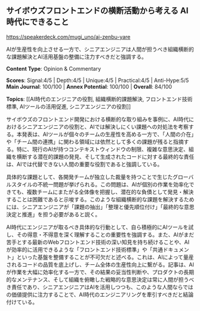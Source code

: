 ## サイボウズフロントエンドの横断活動から考える AI時代にできること

https://speakerdeck.com/mugi_uno/ai-zenbu-yare

AIが生産性を向上させる一方で、シニアエンジニアは人間が担うべき組織横断的な課題解決とAI活用基盤の整備に注力すべきだと強調する。

**Content Type**: Opinion & Commentary

**Scores**: Signal:4/5 | Depth:4/5 | Unique:4/5 | Practical:4/5 | Anti-Hype:5/5
**Main Journal**: 100/100 | **Annex Potential**: 100/100 | **Overall**: 84/100

**Topics**: [[AI時代のエンジニアの役割, 組織横断的課題解決, フロントエンド技術標準, AIツールの活用促進, シニアエンジニアの役割]]

サイボウズのフロントエンド開発における横断的な取り組みを事例に、AI時代におけるシニアエンジニアの役割と、AIでは解決しにくい課題への対処法を考察する。本発表は、AIツールが個々のチームの生産性を高める一方で、「人間の介在」や「チーム間の連携」に関わる領域には依然として多くの課題が残ると指摘する。特に、現行のAIが持つコンテキストウィンドウの制限、複雑な意思決定、組織を横断する潜在的課題の発見、そして生成されたコードに対する最終的な責任は、AIでは代替できない人間の重要な役割であると強調している。

具体的な課題として、各開発チームが独立した裁量を持つことで生じたグローバルスタイルの不統一問題が挙げられる。この問題は、AIが個別の作業を効率化できても、複数チームにまたがる全体像を把握し、潜在的な負債として発見・解決することは困難であると示唆する。このような組織横断的な課題を解決するためには、シニアエンジニアが「課題の抽出」「整理と優先順位付け」「最終的な意思決定と推進」を担う必要があると説く。

AI時代にエンジニアが取るべき具体的な行動として、自ら積極的にAIツールを試し、その得意・不得意を深く理解することの重要性を強調する。また、AIがまだ苦手とする最新のWebフロントエンド技術の深い知見を持ち続けることや、AIが効率的に活用できるような「フロントエンド技術標準」や「共通ドキュメント」といった基盤を整備することが不可欠だと述べる。これは、AIによって量産されるコードの品質を底上げし、チーム全体の生産性向上に繋がる。記事は、AIが作業を大幅に効率化する一方で、その結果の妥当性判断や、プロダクトの長期的なメンテナンス、そして組織を俯瞰した戦略的な意思決定は常に人間が担うべき責任であり、シニアエンジニアはAIを活用しつつも、このような人間ならではの価値提供に注力することで、AI時代のエンジニアリングを牽引すべきだと結論付けている。